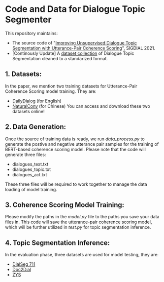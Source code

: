# Code and Data for Dialogue Topic Segmenter
This repository maintains:
* The source code of "[Improving Unsupervised Dialogue Topic Segmentation with Utterance-Pair Coherence Scoring](https://aclanthology.org/2021.sigdial-1.18.pdf)", SIGDIAL 2021.
* [Continously Update] A [dataset collection](https://github.com/lxing532/Dialogue-Topic-Segmenter/tree/main/data) of Dialogue Topic Segmentation cleaned to a standarized format.

## 1. Datasets:
In the paper, we mention two training datasets for Utterance-Pair Coherence Scoring model training. They are:
* [DailyDialog](http://yanran.li/dailydialog) (for English)
* [NaturalConv](https://ai.tencent.com/ailab/nlp/dialogue/#datasets) (for Chinese)
You can access and download these two datasets online!

## 2. Data Generation:
Once the source of training data is ready, we run *data_process.py* to generate the postive and negative utterance pair samples for the training of BERT-based coherence scoring model. Please note that the code will generate three files:
* dialogues_text.txt
* dialogues_topic.txt
* dialogues_act.txt

These three files will be required to work together to manage the data loading of model training.

## 3. Coherence Scoring Model Training:
Please modify the paths in the *model.py* file to the paths you save your data files in. This code will save the utterance-pair coherence scoring model, which will be further utilized in *test.py* for topic segmentation inference.

## 4. Topic Segmentation Inference:
In the evaluation phase, three datasets are used for model testing, they are:
* [DialSeg 711](https://github.com/xyease/TADAM)
* [Doc2Dial](https://paperswithcode.com/paper/doc2dial-a-goal-oriented-document-grounded)
* [ZYS](https://github.com/xyease/TADAM)
